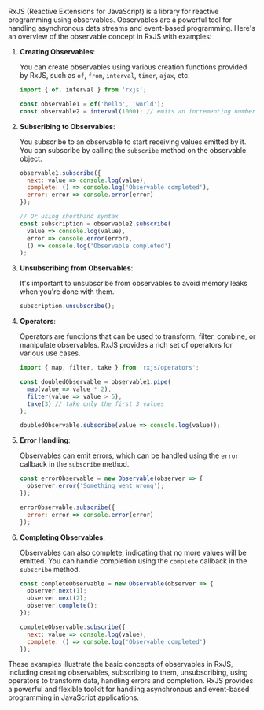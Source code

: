 RxJS (Reactive Extensions for JavaScript) is a library for reactive programming using observables. Observables are a powerful tool for handling asynchronous data streams and event-based programming. Here's an overview of the observable concept in RxJS with examples:

1. **Creating Observables**:

   You can create observables using various creation functions provided by RxJS, such as `of`, `from`, `interval`, `timer`, `ajax`, etc.

   ```javascript
   import { of, interval } from 'rxjs';

   const observable1 = of('hello', 'world');
   const observable2 = interval(1000); // emits an incrementing number every second
   ```

2. **Subscribing to Observables**:

   You subscribe to an observable to start receiving values emitted by it. You can subscribe by calling the `subscribe` method on the observable object.

   ```javascript
   observable1.subscribe({
     next: value => console.log(value),
     complete: () => console.log('Observable completed'),
     error: error => console.error(error)
   });

   // Or using shorthand syntax
   const subscription = observable2.subscribe(
     value => console.log(value),
     error => console.error(error),
     () => console.log('Observable completed')
   );
   ```

3. **Unsubscribing from Observables**:

   It's important to unsubscribe from observables to avoid memory leaks when you're done with them.

   ```javascript
   subscription.unsubscribe();
   ```

4. **Operators**:

   Operators are functions that can be used to transform, filter, combine, or manipulate observables. RxJS provides a rich set of operators for various use cases.

   ```javascript
   import { map, filter, take } from 'rxjs/operators';

   const doubledObservable = observable1.pipe(
     map(value => value * 2),
     filter(value => value > 5),
     take(3) // take only the first 3 values
   );

   doubledObservable.subscribe(value => console.log(value));
   ```

5. **Error Handling**:

   Observables can emit errors, which can be handled using the `error` callback in the `subscribe` method.

   ```javascript
   const errorObservable = new Observable(observer => {
     observer.error('Something went wrong');
   });

   errorObservable.subscribe({
     error: error => console.error(error)
   });
   ```

6. **Completing Observables**:

   Observables can also complete, indicating that no more values will be emitted. You can handle completion using the `complete` callback in the `subscribe` method.

   ```javascript
   const completeObservable = new Observable(observer => {
     observer.next(1);
     observer.next(2);
     observer.complete();
   });

   completeObservable.subscribe({
     next: value => console.log(value),
     complete: () => console.log('Observable completed')
   });
   ```

These examples illustrate the basic concepts of observables in RxJS, including creating observables, subscribing to them, unsubscribing, using operators to transform data, handling errors and completion. RxJS provides a powerful and flexible toolkit for handling asynchronous and event-based programming in JavaScript applications.
